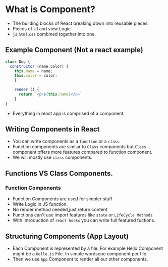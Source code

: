 # What is Component?
- The building blocks of React breaking down into reusable pieces.
- Pieces of UI and view Logic
- `js`,`html`,`css` combined together into one.

## Example Component (Not a react example)

```js
class Dog {
  constructor (name,color) {
    this.name = name;
    this.color = color;
    }

    render () { 
      return `<p>${this.name}</p>`
    }
}
```
- Everything in react app is comprised of a component.

## Writing Components in React

- You can write components as a `function` or a `class`.
- Function components are similar to `Class` components but `Class` component offers more features compared to function component.
- We will mostly use `class` components.

## Functions VS Class Components.

### Function Components
- Function Components are used for simpler stuff 
- Write Logic in JS function.
- No render method needed,just return content
- Functions can't use import features like `state` or `LifeCycle Methods`
- With introduction of `react hooks` you can write full featured fuctions.

## Structuring Components (App Layout)
- Each Component is represented by a file. For example Hello Component might be a `Hello.js` File. In simple wordsone component per file.
- Then we use `App` Component to render all our other components.


